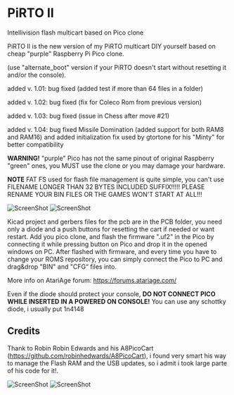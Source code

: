 # PiRTO II
Intellivision flash multicart based on Pico clone

PiRTO II  is the new version of my PiRTO multicart DIY yourself based on cheap "purple" Raspberry Pi Pico clone.

(use "alternate_boot" version if your PiRTO doesn't start without resetting it and/or the console).

added v. 1.01: bug fixed (added test if more than 64 files in a folder)

added v. 1.02: bug fixed (fix for Coleco Rom from previous version)

added v. 1.03: bug fixed (issue in Chess after move #21)

added v. 1.04: bug fixed Missile Domination (added support for both RAM8 and RAM16) and added initialization fix used by gtortone for his "Minty" for better compatibility

**WARNING!** "purple" Pico has not the same pinout of original Raspberry "green" ones, you MUST use the clone or you may damage your hardware.

**NOTE** FAT FS used for flash file management is quite simple, you can't use FILENAME LONGER THAN 32 BYTES INCLUDED SUFFIX!!!!! 
PLEASE RENAME YOUR BIN FILES OR THE GAMES WON'T START AT ALL!!! 

![ScreenShot](https://raw.githubusercontent.com/aotta/PiRTOII/main/Pictures/pirtoII1.jpg)
![ScreenShot](https://raw.githubusercontent.com/aotta/PiRTOII/main/Pictures/pirtoII2.jpg)

Kicad project and gerbers files for the pcb are in the PCB folder, you need only a diode and a push buttons for resetting the cart if needed or want restart. 
Add you pico clone, and flash the firmware ".uf2" in the Pico by connecting it while pressing button on Pico and drop it in the opened windows on PC.
After flashed with firmware, and every time you have to change your ROMS repository, you can simply connect the Pico to PC and drag&drop "BIN" and "CFG“ files  into.

More info on AtariAge forum: https://forums.atariage.com/


Even if the diode should protect your console, **DO NOT CONNECT PICO WHILE INSERTED IN A POWERED ON CONSOLE!**
You can use any schottky diode, i usually put 1n4148

## Credits
Thank to Robin Robin Edwards and his A8PicoCart (https://github.com/robinhedwards/A8PicoCart), i found very smart his way to manage the Flash RAM and the USB updates, so i admit i took large parte of his code for it!.



![ScreenShot](https://raw.githubusercontent.com/aotta/PiRTOII/main/Pictures/pirtoII3.jpg)
![ScreenShot](https://raw.githubusercontent.com/aotta/PiRTOII/main/Pictures/pirtoII4.jpg)
